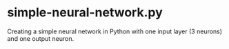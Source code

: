 # simple-neural-network.py
Creating a simple neural network in Python with one input layer (3 neurons) and one output neuron.
